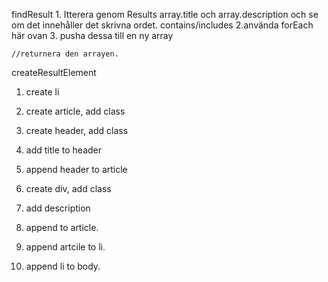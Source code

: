 
findResult
    1. Itterera genom Results array.title och array.description och se om det innehåller det skrivna ordet. contains/includes
    2.använda forEach här ovan
    3. pusha dessa till en ny array

    //returnera den arrayen.


createResultElement
1. create li 
2. create article, add class
3. create header, add class
4. add title to header
5. append header to article

5. create div, add class
6. add description
7. append to article.

8. append artcile to li.
8. append li to body.